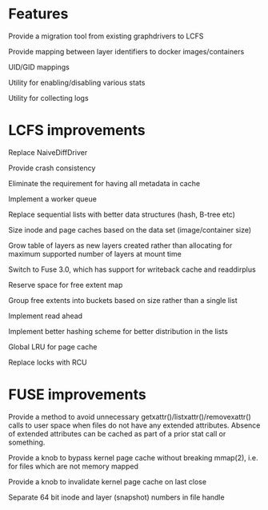 # Features

Provide a migration tool from existing graphdrivers to LCFS

Provide mapping between layer identifiers to docker images/containers

UID/GID mappings

Utility for enabling/disabling various stats

Utility for collecting logs

# LCFS improvements

Replace NaiveDiffDriver

Provide crash consistency

Eliminate the requirement for having all metadata in cache

Implement a worker queue

Replace sequential lists with better data structures (hash, B-tree etc)

Size inode and page caches based on the data set (image/container size)

Grow table of layers as new layers created rather than allocating for maximum
supported number of layers at mount time

Switch to Fuse 3.0, which has support for writeback cache and readdirplus

Reserve space for free extent map

Group free extents into buckets based on size rather than a single list

Implement read ahead

Implement better hashing scheme for better distribution in the lists

Global LRU for page cache

Replace locks with RCU

# FUSE improvements

Provide a method to avoid unnecessary getxattr()/listxattr()/removexattr()
calls to user space when files do not have any extended attributes.  Absence of
extended attributes can be cached as part of a prior stat call or something.

Provide a knob to bypass kernel page cache without breaking mmap(2), i.e. for
files which are not memory mapped

Provide a knob to invalidate kernel page cache on last close

Separate 64 bit inode and layer (snapshot) numbers in file handle
